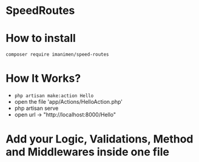 # SpeedRoutes
# How to install
`composer require imanimen/speed-routes`
# How It Works?
- `php artisan make:action Hello`
- open the file 'app/Actions/HelloAction.php'
- php artisan serve 
- open url -> "http://localhost:8000/Hello"
# Add your Logic, Validations, Method and Middlewares inside one file